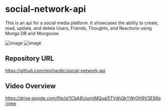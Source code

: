 # social-network-api

This is an api for a social media platform. It showcases the ability to create, read, update, and delete Users, Friends, Thoughts, and Reactions using Mongo DB and Mongoose.

![image](https://user-images.githubusercontent.com/25352227/126927552-3e176dc6-7fb5-4d63-86fb-31f7096a62ea.png)
![image](https://user-images.githubusercontent.com/25352227/126927629-d09da2c2-e7c0-4896-9a3e-3da8e5995dc8.png)


## Repository URL
https://github.com/reinhardtc/social-network-api

## Video Overview
https://drive.google.com/file/d/1CbA8UsomMQual5TVdhQkYWrOH9V3ESKe/view
